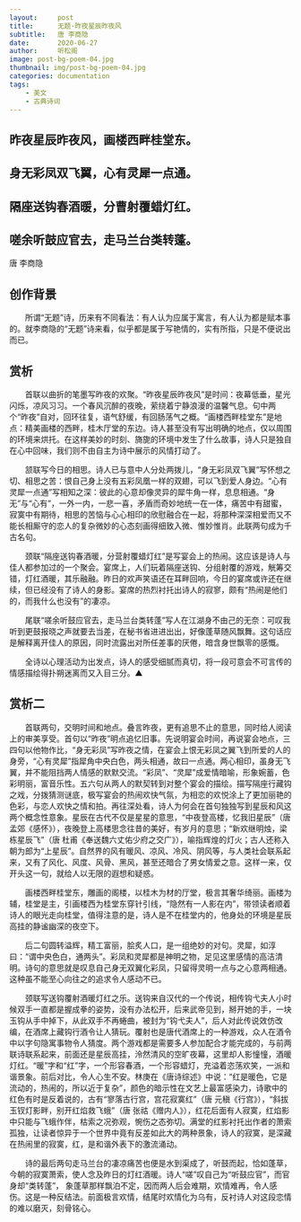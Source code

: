 ```yaml
---
layout:     post
title:      无题·昨夜星辰昨夜风
subtitle:   唐 李商隐
date:       2020-06-27
author:     听松阁
image: post-bg-poem-04.jpg
thumbnail: img/post-bg-poem-04.jpg
categories: documentation
tags:
    - 美文
    - 古典诗词
---
```


## 昨夜星辰昨夜风，画楼西畔桂堂东。

## 身无彩凤双飞翼，心有灵犀一点通。

## 隔座送钩春酒暖，分曹射覆蜡灯红。

## 嗟余听鼓应官去，走马兰台类转蓬。


唐 李商隐


## 创作背景



　　所谓“无题”诗，历来有不同看法：有人认为应属于寓言，有人认为都是赋本事的。就李商隐的“无题”诗来看，似乎都是属于写艳情的，实有所指，只是不便说出而已。





## 赏析



　　首联以曲折的笔墨写昨夜的欢聚。“昨夜星辰昨夜风”是时间：夜幕低垂，星光闪烁，凉风习习。一个春风沉醉的夜晚，萦绕着宁静浪漫的温馨气息。句中两个“昨夜”自对，回环往复，语气舒缓，有回肠荡气之概。“画楼西畔桂堂东”是地点：精美画楼的西畔，桂木厅堂的东边。诗人甚至没有写出明确的地点，仅以周围的环境来烘托。在这样美妙的时刻、旖旎的环境中发生了什么故事，诗人只是独自在心中回味，我们则不由自主为诗中展示的风情打动了。



　　颔联写今日的相思。诗人已与意中人分处两拨儿，“身无彩凤双飞翼”写怀想之切、相思之苦：恨自己身上没有五彩凤凰一样的双翅，可以飞到爱人身边。“心有灵犀一点通”写相知之深：彼此的心意却像灵异的犀牛角一样，息息相通。“身无”与“心有”，一外一内，一悲一喜，矛盾而奇妙地统一在一体，痛苦中有甜蜜，寂寞中有期待，相思的苦恼与心心相印的欣慰融合在一起，将那种深深相爱而又不能长相厮守的恋人的复杂微妙的心态刻画得细致入微、惟妙惟肖。此联两句成为千古名句。



　　颈联“隔座送钩春酒暖，分营射覆蜡灯红”是写宴会上的热闹。这应该是诗人与佳人都参加过的一个聚会。宴席上，人们玩着隔座送钩、分组射覆的游戏，觥筹交错，灯红酒暖，其乐融融。昨日的欢声笑语还在耳畔回响，今日的宴席或许还在继续，但已经没有了诗人的身影。宴席的热烈衬托出诗人的寂寥，颇有“热闹是他们的，而我什么也没有”的凄凉。



　　尾联“嗟余听鼓应官去，走马兰台类转蓬”写人在江湖身不由己的无奈：可叹我听到更鼓报晓之声就要去当差，在秘书省进进出出，好像蓬草随风飘舞。这句话应是解释离开佳人的原因，同时流露出对所任差事的厌倦，暗含身世飘零的感慨。



　　全诗以心理活动为出发点，诗人的感受细腻而真切，将一段可意会不可言传的情感描绘得扑朔迷离而又入目三分。▲







## 赏析二



　　首联两句，交明时间和地点。叠言昨夜，更有追思不止的意思，同时给人阅读上的审美享受。首句以“昨夜”明点追忆旧事。先说明宴会时间，再说宴会地点，三四句以他物作比，“身无彩凤”写昨夜之情，在宴会上恨无彩凤之翼飞到所爱的人的身旁，“心有灵犀”指犀角中央白色，两头相通，故曰一点通。两心相印，虽身无飞翼，并不能阻挡两人情感的默默交流。“彩凤”、“灵犀”成爱情暗喻，形象婉蓄，色彩明丽，富音乐性。五六句从两人的默契转到对整个宴会的描绘。描写隔座行藏钩之戏，分拨猜测谜底，极写宴会的热闹欢快气氛，为相恋的欢悦涂上了更加丽艳的色彩，与恋人欢快之情和拍。再往深处看，诗人为何会在首句独独写到星辰和风这两个概念性意象。星辰在古代不仅是星星的意思，“中夜登高楼，忆我旧星辰”（唐 孟郊《感怀》），夜晚登上高楼思念往昔的美好，有岁月的意思；“新欢继明烛，梁栋星辰飞”（唐 杜甫《奉送魏六丈佑少府之交广》），喻指辉煌的灯火；古人还称入朝为郎为“上星辰”。自然界的风有暖风、凉风、冷风、阴风等，与人类社会联系起来，又有了风化、风度、风骨、黑风，甚至还暗合了男女情爱之意。这样一来，仅开头这一句，就给人以无限的遐想和疑惑。



　　画楼西畔桂堂东，雕画的阁楼，以桂木为材的厅堂，极言其奢华绮丽。画楼为辅，桂堂是主，引画楼西为桂堂东穿针引线，“隐然有一人影在内”，带领读者顺着诗人的眼光走向桂堂，值得注意的是，诗人是不在桂堂内的，他身处的环境是星辰高挂的静谧幽深的夜空下。



　　后二句圆转溢辉，精工富丽，脍炙人口，是一组绝妙的对句。灵犀，如淳曰：“谓中央色白，通两头”。彩凤和灵犀都是神明之物，足见这里感情的高洁清明。诗句的意思就是叹息自己身无双翼化彩凤，只留得灵明一点与之心意两相通。这种虽不能至心向往之的追求令人感动不已。



　　颈联写送钩覆射酒暖灯红之乐。送钩来自汉代的一个传说，相传钩弋夫人小时候双手一直都是握成拳的姿势，没有办法松开，后来武帝见到，掰开她的手，一块玉钩从手中掉下，从此双手不再蜷曲，被封为“钩弋夫人”，后人对此传说效仿改编，在酒席上藏钩行酒令让人猜玩。覆射也是唐代酒席上的一种游戏，众人在酒令中以字句隐寓事物令人猜度。两个游戏都是需要多人参加配合才能完成的，与前两联诗联系起来，前面还是星辰高挂，泠然清风的空旷夜幕，这里却人影憧憧，酒暖灯红。“暖”字和“红”字，一个形容春酒，一个形容蜡灯，充溢着恣荡欢笑，一派和谐景象。前后对比，令人心生不安。林庚在《唐诗综述》中说：“红是暖色，它是流动的，热闹的，所以近于复杂”，颜色的暗示性在文艺上最富感染力，诗歌中的红色有时是反着说的，古有“寥落古行宫，宫花寂寞红”（唐 元稹《行宫》），“斜拔玉钗灯影畔，别开红焰救飞蛾”（唐 张祜《赠内人》），红花后面有人寂寞，红焰影中只能与飞蛾作伴，枯索之况弥观，惋伤之态弥切。满堂的红影衬托出作者的萧索孤独，让读者惊异于一个世界中竟有反差如此大的两种景象，诗人的寂寞，是深藏在热闹里的寂寞，红，是和谐外表下的激流涌动。



　　诗的最后两句走马兰台的凄凉痛苦也便是水到渠成了，听鼓而起，恰如蓬草，今朝的寂寞萧索，使人念及昨日的灯红酒暖。诗人“嗟”叹自己为“听鼓应官”，而官身却“类转蓬”， 象蓬草那样飘泊不定，因而两人后会难期，欢情难再，令人感伤。这是一种反结法。前面极言欢情，结尾时欢情化为乌有，反衬诗人对这段恋情的难以磨灭，刻骨铭心。
